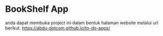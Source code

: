 # BookShelf App

anda dapat membuka project ini dalam bentuk halaman website melalui url berikut.
https://abdu-dotcom.github.io/to-do-apps/
